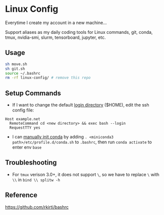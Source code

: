 # Linux Config

Everytime I create my account in a new machine...

Support aliases as my daily coding tools for Linux commands, git, conda, tmux, nvidia-smi, slurm, tensorboard, jupyter, etc. 

## Usage
```bash
sh move.sh
sh git.sh
source ~/.bashrc
rm -rf linux-config/ # remove this repo
```

## Setup Commands
- If I want to change the default [login directory](https://serverfault.com/a/167439) ($HOME), edit the ssh config file:
```
Host example.net
  RemoteCommand cd <new directory> && exec bash --login
  RequestTTY yes
```
- I can [manually init conda](https://askubuntu.com/a/1080052) by adding `. <miniconda3 path>/etc/profile.d/conda.sh` to `.bashrc`, then run `conda activate` to enter env `base`

## Troubleshooting
- For `tmux` verison 3.0+, it does not support `\`, so we have to replace `\` with `\\` in `bind \\ splitw -h`

## Reference
https://github.com/rkirti/bashrc
